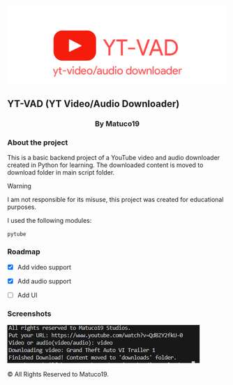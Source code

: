 <center> <img src="Images/logo.png" > </center>



<h2> YT-VAD (YT Video/Audio Downloader)</h2>

<center> <h3>By Matuco19</h3> </center>

<h3> About the project </h3>

This is a basic backend project of a YouTube video and audio downloader created in Python for learning. The downloaded content is moved to download folder in main script folder.

>[!Warning]
>I am not responsible for its misuse, this project was created for educational purposes.


I used the following modules: 

```
pytube
```

<h3> Roadmap </h3>

- [x] Add video support
- [x] Add audio support
- [ ] Add UI


<h3> Screenshots </h3>

<img src="Images/ytvadScreenshot.png" >



&copy; All Rights Reserved to Matuco19.
